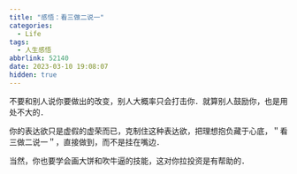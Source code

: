 ```yaml
---
title: "感悟：看三做二说一"
categories:
  - Life
tags:
  - 人生感悟
abbrlink: 52140
date: 2023-03-10 19:08:07
hidden: true
---
```


不要和别人说你要做出的改变，别人大概率只会打击你．就算别人鼓励你，也是用处不大的．

你的表达欲只是虚假的虚荣而已，克制住这种表达欲，把理想抱负藏于心底，＂看三做二说一＂，直接做到，而不是挂在嘴边．

当然，你也要学会画大饼和吹牛逼的技能，这对你拉投资是有帮助的．
